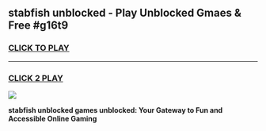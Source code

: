 
## stabfish unblocked - Play Unblocked Gmaes & Free #g16t9
<h3>
<a href="https://news.freeplayer.one?title=stabfish_unblocked&ref=24F">CLICK TO PLAY</a></h3>
<hr>

<h3>
<a href="https://news.freeplayer.one?title=stabfish_unblocked&ref=24F">CLICK 2 PLAY</a>
  
</h3>

<a href="https://news.freeplayer.one?title=stabfish_unblocked&ref=24F/"><img src="https://clearcache.store/games.png"></a>


**stabfish unblocked games unblocked: Your Gateway to Fun and Accessible Online Gaming**
